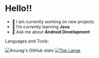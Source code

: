 <h1>Hello!!</h1>



- 🔭 I am currently working on new projects
- 🌱 I’m currently learning <b>Java</b>
- 💬 Ask me about <b>Android Development</b>

Languages and Tools:


![Anurag's GitHub stats](https://github-readme-stats.vercel.app/api?username=angeladames0&show_icons=true&theme=algolia)
[![Top Langs](https://github-readme-stats.vercel.app/api/top-langs/?username=angeladames0&layout=compact&theme=algolia)](https://github.com/angeladames0/github-readme-stats)
